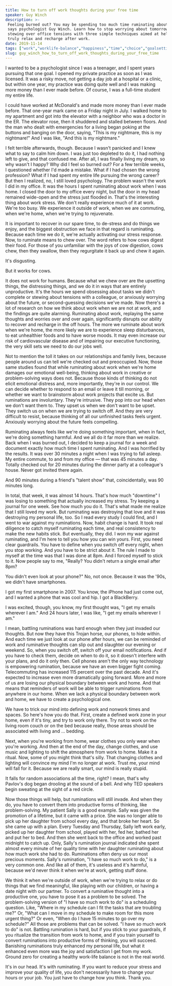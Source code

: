 ```yaml
---
title: How to turn off work thoughts during your free time
speaker: Guy Winch
description: >-
 Feeling burned out? You may be spending too much time ruminating about your job,
 says psychologist Guy Winch. Learn how to stop worrying about tomorrow's tasks or
 stewing over office tensions with three simple techniques aimed at helping you
 truly relax and recharge after work.
date: 2019-11-14
tags: ["work","worklife-balance","happiness","time","choice","goalsetting","personal-growth"]
slug: guy_winch_how_to_turn_off_work_thoughts_during_your_free_time
---
```


I wanted to be a psychologist since I was a teenager, and I spent years pursuing that one
goal. I opened my private practice as soon as I was licensed. It was a risky move, not
getting a day job at a hospital or a clinic, but within one year, my practice was doing
quite well and I was making more money than I ever made before. Of course, I was a
full-time student my entire life.

I could have worked at McDonald's and made more money than I ever made before. That
one-year mark came on a Friday night in July. I walked home to my apartment and got into
the elevator with a neighbor who was a doctor in the ER. The elevator rose, then it
shuddered and stalled between floors. And the man who dealt with emergencies for a living
began poking at the buttons and banging on the door, saying, "This is my nightmare, this
is my nightmare!" And I was like, "And this is my nightmare."

I felt terrible afterwards, though. Because I wasn't panicked and I knew what to say to
calm him down. I was just too depleted to do it, I had nothing left to give, and that
confused me. After all, I was finally living my dream, so why wasn't I happy? Why did I
feel so burned out? For a few terrible weeks, I questioned whether I'd made a mistake. What
if I had chosen the wrong profession? What if I had spent my entire life pursuing the
wrong career? But then I realized, no, I still loved psychology. The problem wasn't the
work I did in my office. It was the hours I spent ruminating about work when I was home. I
closed the door to my office every night, but the door in my head remained wide-open and
the stress just flooded in. That's the interesting thing about work stress. We don't really
experience much of it at work. We're too busy. We experience it outside of work, when we
are commuting, when we're home, when we're trying to rejuvenate.

It is important to recover in our spare time, to de-stress and do things we enjoy, and the
biggest obstruction we face in that regard is ruminating. Because each time we do it,
we're actually activating our stress response. Now, to ruminate means to chew over. The
word refers to how cows digest their food. For those of you unfamiliar with the joys of
cow digestion, cows chew, then they swallow, then they regurgitate it back up and chew it
again.

It's disgusting.

But it works for cows.

It does not work for humans. Because what we chew over are the upsetting things, the
distressing things, and we do it in ways that are entirely unproductive. It's the hours we
spend obsessing about tasks we didn't complete or stewing about tensions with a colleague,
or anxiously worrying about the future, or second-guessing decisions we've made. Now
there's a lot of research on how we think about work when we are not at work, and the
findings are quite alarming. Ruminating about work, replaying the same thoughts and
worries over and over again, significantly disrupts our ability to recover and recharge in
the off hours. The more we ruminate about work when we're home, the more likely we are to
experience sleep disturbances, to eat unhealthier foods and to have worse moods. It may
even increase our risk of cardiovascular disease and of impairing our executive
functioning, the very skill sets we need to do our jobs well.

Not to mention the toll it takes on our relationships and family lives, because people
around us can tell we're checked out and preoccupied. Now, those same studies found that
while ruminating about work when we're home damages our emotional well-being, thinking
about work in creative or problem-solving ways does not. Because those kinds of thinking
do not elicit emotional distress and, more importantly, they're in our control. We can
decide whether to respond to an email or leave it till morning, or whether we want to
brainstorm about work projects that excite us. But ruminations are involuntary. They're
intrusive. They pop into our head when we don't want them to. They upset us when we don't
want to be upset. They switch us on when we are trying to switch off. And they are very
difficult to resist, because thinking of all our unfinished tasks feels urgent. Anxiously
worrying about the future feels compelling.

Ruminating always feels like we're doing something important, when in fact, we're doing
something harmful. And we all do it far more than we realize. Back when I was burned out, I
decided to keep a journal for a week and document exactly how much time I spent
ruminating. And I was horrified by the results. It was over 30 minutes a night when I was
trying to fall asleep. My entire commute, to and from my office — that was 45 minutes a
day. Totally checked out for 20 minutes during the dinner party at a colleague's house.
Never got invited there again.

And 90 minutes during a friend's "talent show" that, coincidentally, was 90 minutes
long.

In total, that week, it was almost 14 hours. That's how much "downtime" I was losing to
something that actually increased my stress. Try keeping a journal for one week. See how
much you do it. That's what made me realize that I still loved my work. But ruminating was
destroying that love and it was destroying my personal life, too. So I read every study I
could find, and I went to war against my ruminations. Now, habit change is hard. It took
real diligence to catch myself ruminating each time, and real consistency to make the new
habits stick. But eventually, they did. I won my war against ruminating, and I'm here to
tell you how you can win yours. First, you need clear guardrails. You have to define when
you switch off every night, when you stop working. And you have to be strict about it. The
rule I made to myself at the time was that I was done at 8pm. And I forced myself to stick
to it. Now people say to me, "Really? You didn't return a single email after
8pm?

You didn't even look at your phone?" No, not once. Because it was the '90s, we didn't have
smartphones.

I got my first smartphone in 2007. You know, the iPhone had just come out, and I wanted a
phone that was cool and hip. I got a BlackBerry.

I was excited, though, you know, my first thought was, "I get my emails wherever I am."
And 24 hours later, I was like, "I get my emails wherever I am."

I mean, battling ruminations was hard enough when they just invaded our thoughts. But now
they have this Trojan horse, our phones, to hide within. And each time we just look at our
phone after hours, we can be reminded of work and ruminative thoughts can slip out and
slaughter our evening or weekend. So, when you switch off, switch off your email
notifications. And if you have to check them, decide on when to do it, so it doesn't
interfere with your plans, and do it only then. Cell phones aren't the only way technology
is empowering rumination, because we have an even bigger fight coming. Telecommuting has
increased 115 percent over the past decade. And it's expected to increase even more
dramatically going forward. More and more of us are losing our physical boundary between
work and home. And that means that reminders of work will be able to trigger ruminations
from anywhere in our home. When we lack a physical boundary between work and home, we have
to create a psychological one.

We have to trick our mind into defining work and nonwork times and spaces. So here's how
you do that. First, create a defined work zone in your home, even if it's tiny, and try to
work only there. Try not to work on the living room couch or on the bed because really,
those areas should be associated with living and ... bedding.

Next, when you're working from home, wear clothes you only wear when you're working. And
then at the end of the day, change clothes, and use music and lighting to shift the
atmosphere from work to home. Make it a ritual. Now, some of you might think that's silly.
That changing clothes and lighting will convince my mind I'm no longer at work. Trust me,
your mind will fall for it. Because we are really smart, our mind is really
stupid.

It falls for random associations all the time, right? I mean, that's why Pavlov's dog
began drooling at the sound of a bell. And why TED speakers begin sweating at the sight of
a red circle.

Now those things will help, but ruminations will still invade. And when they do, you have
to convert them into productive forms of thinking, like problem-solving. My patient Sally
is a good example. Sally was given the promotion of a lifetime, but it came with a price.
She was no longer able to pick up her daughter from school every day, and that broke her
heart. So she came up with a plan. Every Tuesday and Thursday, Sally left work early,
picked up her daughter from school, played with her, fed her, bathed her and put her to
bed. And then she went back to the office and worked past midnight to catch up. Only,
Sally's rumination journal indicated she spent almost every minute of her quality time
with her daughter ruminating about how much work she had to do. Ruminations often deny us
our most precious moments. Sally's rumination, "I have so much work to do," is a very
common one. And like all of them, it's useless and it's harmful, because we'd never think
it when we're at work, getting stuff done.

We think it when we're outside of work, when we're trying to relax or do things that we
find meaningful, like playing with our children, or having a date night with our
partner. To convert a ruminative thought into a productive one, you have to pose it as a
problem to be solved. The problem-solving version of "I have so much work to do" is a
scheduling question. Like, "Where in my schedule can I fit the tasks that are troubling
me?" Or, "What can I move in my schedule to make room for this more urgent thing?" Or
even, "When do I have 15 minutes to go over my schedule?" All those are problems that can
be solved. "I have so much work to do" is not. Battling rumination is hard, but if you
stick to your guardrails, if you ritualize the transition from work to home, and if you
train yourself to convert ruminations into productive forms of thinking, you will succeed.
Banishing ruminations truly enhanced my personal life, but what it enhanced even more was
the joy and satisfaction I get from my work. Ground zero for creating a healthy work-life
balance is not in the real world.

It's in our head. It's with ruminating. If you want to reduce your stress and improve your
quality of life, you don't necessarily have to change your hours or your job. You just
have to change how you think. Thank you.

<!--
ad_duration=3.33
comment_count=18
event="TED Salon Brightline Initiative"
external_start_time=0
has_talk_citation=1
intro_duration=11.82
is_subtitle_required="False"
is_talk_featured="True"
language="en"
language_swap="False"
native_language="en"
number_of_related_talks=6
number_of_speakers=1
number_of_subtitled_videos=23
number_of_tags=7
number_of_talk_download_languages=23
number_of_talk_more_resources=3
number_of_talk_recommendations=1
number_of_talks_take_actions=0
post_ad_duration=0.83
published_timestamp="2019-12-19 21:05:58"
recording_date="2019-11-14"
speaker_description="Psychologist, author"
speaker_is_published=1
speaker_name="Guy Winch"
talk_name="How to turn off work thoughts during your free time"
talk_recommendations_blurb="More resources curated by Guy Winch"
talks_tags=["work","worklife-balance","happiness","time","choice","goalsetting","personal-growth"]
talks_take_action=[]
url_audio="https://download.ted.com/talks/GuyWinch_2019S.mp3?apikey=acme-roadrunner"
url_photo_speaker="https://pe.tedcdn.com/images/ted/7312a4d0e6d18e5b3e1c64df62e967e71552aec1_254x191.jpg"
url_photo_talk="https://s3.amazonaws.com/talkstar-photos/uploads/2ddc8322-92f9-4db2-8bd3-2e2a3d779262/GuyWinch_2019S-embed.jpg"
url_webpage="https://www.ted.com/talks/guy_winch_how_to_turn_off_work_thoughts_during_your_free_time"
video_type_name="TED Salon Talk (partner)"
-->